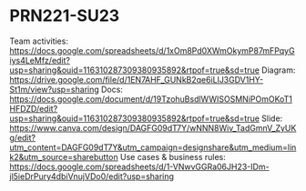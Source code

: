 # PRN221-SU23
Team activities: https://docs.google.com/spreadsheets/d/1xOm8Pd0XWmOkymP87mFPqyGiys4LeMfz/edit?usp=sharing&ouid=116310287309380935892&rtpof=true&sd=true
Diagram: https://drive.google.com/file/d/1EN7AHF_GUNkB2qe6iLlJ3GDV1HY-St1m/view?usp=sharing
Docs: https://docs.google.com/document/d/19TzohuBsdlWWISOSMNiPOmOKoT1HFDZD/edit?usp=sharing&ouid=116310287309380935892&rtpof=true&sd=true
Slide: https://www.canva.com/design/DAGFG09dT7Y/wNNN8Wiv_TadGmnV_ZyUKg/edit?utm_content=DAGFG09dT7Y&utm_campaign=designshare&utm_medium=link2&utm_source=sharebutton
Use cases & business rules: https://docs.google.com/spreadsheets/d/1-VNwvGGRa06JH23-IDm-jl5ieDrPury4dbiVnujVDo0/edit?usp=sharing
